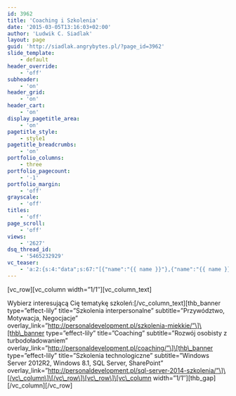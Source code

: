 ```yaml
---
id: 3962
title: 'Coaching i Szkolenia'
date: '2015-03-05T13:16:03+02:00'
author: 'Ludwik C. Siadlak'
layout: page
guid: 'http://siadlak.angrybytes.pl/?page_id=3962'
slide_template:
    - default
header_override:
    - 'off'
subheader:
    - 'on'
header_grid:
    - 'on'
header_cart:
    - 'on'
display_pagetitle_area:
    - 'on'
pagetitle_style:
    - style1
pagetitle_breadcrumbs:
    - 'on'
portfolio_columns:
    - three
portfolio_pagecount:
    - '-1'
portfolio_margin:
    - 'off'
grayscale:
    - 'off'
titles:
    - 'off'
page_scroll:
    - 'off'
views:
    - '2627'
dsq_thread_id:
    - '5465232929'
vc_teaser:
    - 'a:2:{s:4:"data";s:67:"[{"name":"{{ name }}"},{"name":"{{ name }}"},{"name":"{{ name }}"}]";s:7:"bgcolor";s:0:"";}'
---
```


\[vc\_row\]\[vc\_column width=”1/1″\]\[vc\_column\_text\]


Wybierz interesującą Cię tematykę szkoleń:\[/vc\_column\_text\]\[thb\_banner type=”effect-lily” title=”Szkolenia interpersonalne” subtitle=”Przywództwo, Motywacja, Negocjacje” overlay\_link=”http://personaldevelopment.pl/szkolenia-miekkie/”\]\[thb\_banner type=”effect-lily” title=”Coaching” subtitle=”Rozwój osobisty z turbodoładowaniem” overlay\_link=”http://personaldevelopment.pl/coaching/”\]\[thb\_banner type=”effect-lily” title=”Szkolenia technologiczne” subtitle=”Windows Server 2012R2, Windows 8.1, SQL Server, SharePoint” overlay\_link=”http://personaldevelopment.pl/sql-server-2014-szkolenia/”\]\[/vc\_column\]\[/vc\_row\]\[vc\_row\]\[vc\_column width=”1/1″\]\[thb\_gap\]\[/vc\_column\]\[/vc\_row\]